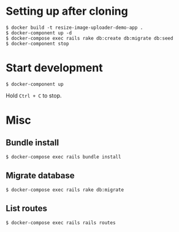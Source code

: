 # Setting up after cloning

```console
$ docker build -t resize-image-uploader-demo-app .
$ docker-component up -d
$ docker-compose exec rails rake db:create db:migrate db:seed
$ docker-component stop
```

# Start development

```console
$ docker-component up
```

Hold `Ctrl + C` to stop.

# Misc

## Bundle install

```console
$ docker-compose exec rails bundle install
```

## Migrate database

```console
$ docker-compose exec rails rake db:migrate
```

## List routes

```console
$ docker-compose exec rails rails routes
```
